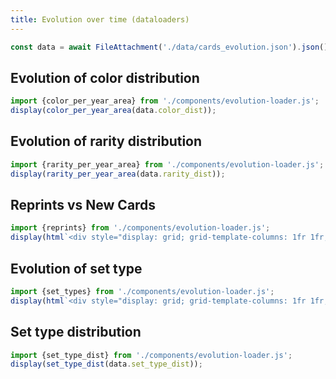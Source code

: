 ```yaml
---
title: Evolution over time (dataloaders)
---
```


```js
const data = await FileAttachment('./data/cards_evolution.json').json();
```

## Evolution of color distribution
```js
import {color_per_year_area} from './components/evolution-loader.js';
display(color_per_year_area(data.color_dist));
```

## Evolution of rarity distribution
```js
import {rarity_per_year_area} from './components/evolution-loader.js';
display(rarity_per_year_area(data.rarity_dist));
```

## Reprints vs New Cards
```js
import {reprints} from './components/evolution-loader.js';
display(html`<div style="display: grid; grid-template-columns: 1fr 1fr; column-gap: 20px; row-gap: 20px;">${reprints(data.reprint_dist)}${reprints(data.reprint_dist, true)}</div>`)
```

## Evolution of set type
```js
import {set_types} from './components/evolution-loader.js';
display(html`<div style="display: grid; grid-template-columns: 1fr 1fr; column-gap: 20px; row-gap: 20px;">${set_types(data.set_type_dist)}${set_types(data.set_type_dist, true)}</div>`)
```

## Set type distribution
```js
import {set_type_dist} from './components/evolution-loader.js';
display(set_type_dist(data.set_type_dist));
```